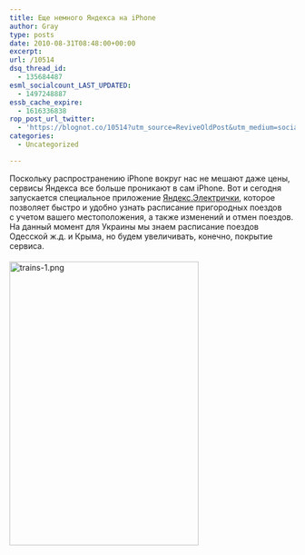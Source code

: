 ```yaml
---
title: Еще немного Яндекса на iPhone
author: Gray
type: posts
date: 2010-08-31T08:48:00+00:00
excerpt:
url: /10514
dsq_thread_id:
  - 135684487
esml_socialcount_LAST_UPDATED:
  - 1497248887
essb_cache_expire:
  - 1616336838
rop_post_url_twitter:
  - 'https://blognot.co/10514?utm_source=ReviveOldPost&utm_medium=social&utm_campaign=ReviveOldPost'
categories:
  - Uncategorized

---
```








Поскольку распространению iPhone вокруг нас не&nbsp;мешают даже цены, сервисы Яндекса все больше проникают в&nbsp;сам iPhone. Вот и&nbsp;сегодня запускается специальное приложение <a href="http://mobile.yandex.ru/trains/iphone.xml" target="_blank">Яндекс.Электрички</a>, которое позволяет быстро и&nbsp;удобно узнать расписание пригородных поездов с&nbsp;учетом вашего местоположения, а&nbsp;также изменений и&nbsp;отмен поездов. На&nbsp;данный момент для Украины мы&nbsp;знаем расписание поездов Одесской ж.д. и&nbsp;Крыма, но&nbsp;будем увеличивать, конечно, покрытие сервиса.

<img src="https://i0.wp.com/forumimg.net/blog/trains-1.png?resize=333%2C500" width="333" height="500" alt="trains-1.png" style="margin-top:5px; margin-bottom:5px;" data-recalc-dims="1" />